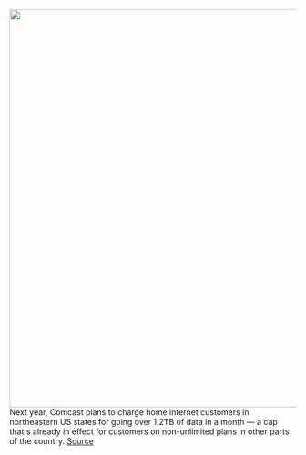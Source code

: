 <img src='https://cdn.vox-cdn.com/thumbor/JicnTo7WEjVnWJrOaNvhOCFAXJE=/0x0:1020x680/1200x800/filters:focal(429x259:591x421)/cdn.vox-cdn.com/uploads/chorus_image/image/67851152/comcast.0.jpg' width='700px' /><br/>
Next year, Comcast plans to charge home internet customers in northeastern US states for going over 1.2TB of data in a month — a cap that's already in effect for customers on non-unlimited plans in other parts of the country.
<a href='https://www.theverge.com/2020/11/23/21591420/comcast-cap-data-1-2tb-home-users-internet-xfinity'> Source <a/>